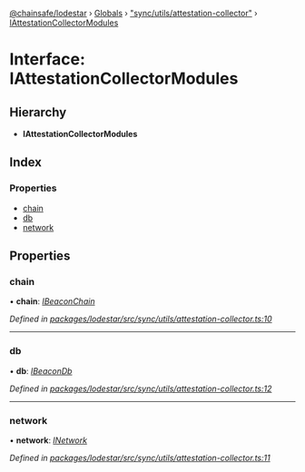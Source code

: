 [@chainsafe/lodestar](../README.md) › [Globals](../globals.md) › ["sync/utils/attestation-collector"](../modules/_sync_utils_attestation_collector_.md) › [IAttestationCollectorModules](_sync_utils_attestation_collector_.iattestationcollectormodules.md)

# Interface: IAttestationCollectorModules

## Hierarchy

* **IAttestationCollectorModules**

## Index

### Properties

* [chain](_sync_utils_attestation_collector_.iattestationcollectormodules.md#chain)
* [db](_sync_utils_attestation_collector_.iattestationcollectormodules.md#db)
* [network](_sync_utils_attestation_collector_.iattestationcollectormodules.md#network)

## Properties

###  chain

• **chain**: *[IBeaconChain](_chain_interface_.ibeaconchain.md)*

*Defined in [packages/lodestar/src/sync/utils/attestation-collector.ts:10](https://github.com/ChainSafe/lodestar/blob/176e51ae9/packages/lodestar/src/sync/utils/attestation-collector.ts#L10)*

___

###  db

• **db**: *[IBeaconDb](_db_api_beacon_interface_.ibeacondb.md)*

*Defined in [packages/lodestar/src/sync/utils/attestation-collector.ts:12](https://github.com/ChainSafe/lodestar/blob/176e51ae9/packages/lodestar/src/sync/utils/attestation-collector.ts#L12)*

___

###  network

• **network**: *[INetwork](_network_interface_.inetwork.md)*

*Defined in [packages/lodestar/src/sync/utils/attestation-collector.ts:11](https://github.com/ChainSafe/lodestar/blob/176e51ae9/packages/lodestar/src/sync/utils/attestation-collector.ts#L11)*
